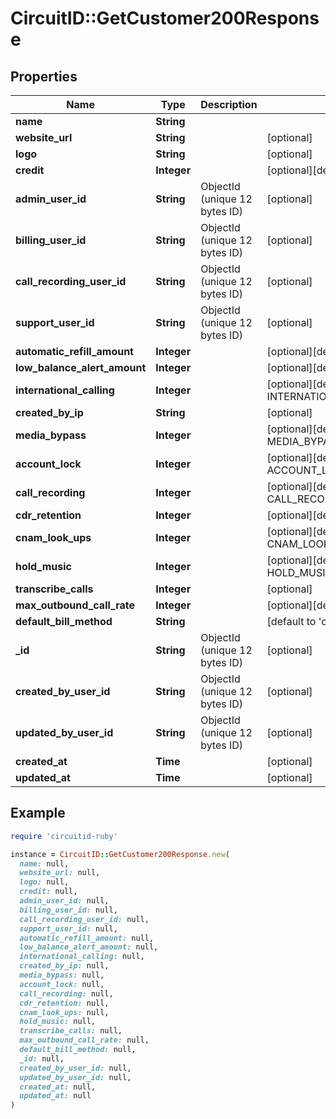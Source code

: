# CircuitID::GetCustomer200Response

## Properties

| Name | Type | Description | Notes |
| ---- | ---- | ----------- | ----- |
| **name** | **String** |  |  |
| **website_url** | **String** |  | [optional] |
| **logo** | **String** |  | [optional] |
| **credit** | **Integer** |  | [optional][default to 0] |
| **admin_user_id** | **String** | ObjectId (unique 12 bytes ID) | [optional] |
| **billing_user_id** | **String** | ObjectId (unique 12 bytes ID) | [optional] |
| **call_recording_user_id** | **String** | ObjectId (unique 12 bytes ID) | [optional] |
| **support_user_id** | **String** | ObjectId (unique 12 bytes ID) | [optional] |
| **automatic_refill_amount** | **Integer** |  | [optional][default to 0] |
| **low_balance_alert_amount** | **Integer** |  | [optional][default to 0] |
| **international_calling** | **Integer** |  | [optional][default to INTERNATIONAL_CALLING::N0] |
| **created_by_ip** | **String** |  | [optional] |
| **media_bypass** | **Integer** |  | [optional][default to MEDIA_BYPASS::N0] |
| **account_lock** | **Integer** |  | [optional][default to ACCOUNT_LOCK::N1] |
| **call_recording** | **Integer** |  | [optional][default to CALL_RECORDING::N0] |
| **cdr_retention** | **Integer** |  | [optional][default to 12] |
| **cnam_look_ups** | **Integer** |  | [optional][default to CNAM_LOOK_UPS::N0] |
| **hold_music** | **Integer** |  | [optional][default to HOLD_MUSIC::N0] |
| **transcribe_calls** | **Integer** |  | [optional] |
| **max_outbound_call_rate** | **Integer** |  | [optional][default to 1] |
| **default_bill_method** | **String** |  | [default to &#39;credit&#39;] |
| **_id** | **String** | ObjectId (unique 12 bytes ID) | [optional] |
| **created_by_user_id** | **String** | ObjectId (unique 12 bytes ID) | [optional] |
| **updated_by_user_id** | **String** | ObjectId (unique 12 bytes ID) | [optional] |
| **created_at** | **Time** |  | [optional] |
| **updated_at** | **Time** |  | [optional] |

## Example

```ruby
require 'circuitid-ruby'

instance = CircuitID::GetCustomer200Response.new(
  name: null,
  website_url: null,
  logo: null,
  credit: null,
  admin_user_id: null,
  billing_user_id: null,
  call_recording_user_id: null,
  support_user_id: null,
  automatic_refill_amount: null,
  low_balance_alert_amount: null,
  international_calling: null,
  created_by_ip: null,
  media_bypass: null,
  account_lock: null,
  call_recording: null,
  cdr_retention: null,
  cnam_look_ups: null,
  hold_music: null,
  transcribe_calls: null,
  max_outbound_call_rate: null,
  default_bill_method: null,
  _id: null,
  created_by_user_id: null,
  updated_by_user_id: null,
  created_at: null,
  updated_at: null
)
```

